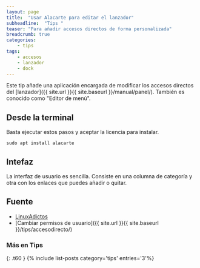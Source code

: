 ```yaml
---
layout: page
title:  "Usar Alacarte para editar el lanzador"
subheadline:  "Tips "
teaser: "Para añadir accesos directos de forma personalizada"
breadcrumb: true
categories:
    - tips
tags:
    - accesos
    - lanzador
    - dock
---
```

Este tip añade una aplicación encargada de modificar los accesos directos del [lanzador]({{ site.url }}{{ site.baseurl }}/manual/panel/). También es conocido como "Editor de menú".

## Desde la terminal
Basta ejecutar estos pasos y aceptar la licencia para instalar.

~~~
sudo apt install alacarte
~~~

## Intefaz
La interfaz de usuario es sencilla. Consiste en una columna de categoría y otra con los enlaces que puedes añadir o quitar.

## Fuente
* [LinuxAdictos](https://es.wikipedia.org/wiki/Alacarte)
* [Cambiar permisos de usuario]({{ site.url }}{{ site.baseurl }}/tips/accesodirecto/)

### Más en Tips
{: .t60 }
{% include list-posts category='tips' entries='3'%}
